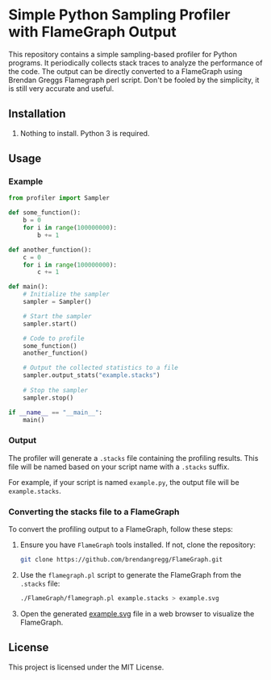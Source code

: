 
# Simple Python Sampling Profiler with FlameGraph Output

This repository contains a simple sampling-based profiler for Python programs. It periodically collects stack traces to analyze the performance of the code. The output can be directly converted to a FlameGraph using Brendan Greggs Flamegraph perl script. Don't be fooled by the simplicity, it is still very accurate and useful.

## Installation

1. Nothing to install. Python 3 is required. 

## Usage

### Example

```python
from profiler import Sampler

def some_function():
    b = 0    
    for i in range(100000000):
        b += 1

def another_function():
    c = 0
    for i in range(100000000):
        c += 1

def main():
    # Initialize the sampler
    sampler = Sampler()

    # Start the sampler
    sampler.start()

    # Code to profile
    some_function()
    another_function()

    # Output the collected statistics to a file
    sampler.output_stats("example.stacks")
    
    # Stop the sampler
    sampler.stop()

if __name__ == "__main__":
    main()
```

### Output

The profiler will generate a `.stacks` file containing the profiling results. This file will be named based on your script name with a `.stacks` suffix.

For example, if your script is named `example.py`, the output file will be `example.stacks`.

### Converting the stacks file to a FlameGraph

To convert the profiling output to a FlameGraph, follow these steps:

1. Ensure you have `FlameGraph` tools installed. If not, clone the repository:
    ```bash
    git clone https://github.com/brendangregg/FlameGraph.git
    ```

2. Use the `flamegraph.pl` script to generate the FlameGraph from the `.stacks` file:
    ```bash
    ./FlameGraph/flamegraph.pl example.stacks > example.svg
    ```

3. Open the generated [example.svg](example.svg) file in a web browser to visualize the FlameGraph.

## License

This project is licensed under the MIT License.
